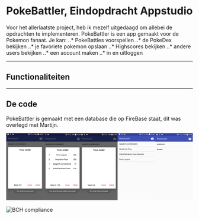 # PokeBattler, Eindopdracht Appstudio
Voor het allerlaatste project, heb ik mezelf uitgedaagd om allebei de opdrachten te implementeren. PokeBattler is een app gemaakt voor de Pokemon fanaat. Je kan:
..* PokeBattles voorspellen
..* de PokeDex bekijken
..* je favoriete pokemon opslaan
..* Highscores bekijken
..* andere users bekijken
..* een account maken
..* in en uitloggen

---
## Functionaliteiten




---
## De code

PokeBattler is gemaakt met een database die op FireBase staat, dit was overlegd met Martijn. 


![klik hier](/Doc/screen1.jpeg?raw=true)

![BCH compliance](https://bettercodehub.com/edge/badge/vincentdamen/TestingBCH?branch=master)
